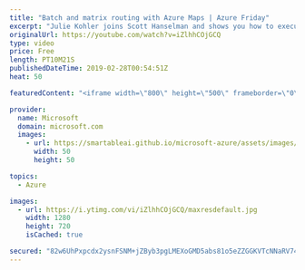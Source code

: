 ```yaml
---
title: "Batch and matrix routing with Azure Maps | Azure Friday"
excerpt: "Julie Kohler joins Scott Hanselman and shows you how to execute batch routing calls using Azure Maps as well as how to do matrix routing with a given set of origins and destinations. Batch geocoding enables developers to pass up to 1,000 routing queries with a single call while Azure Maps handles the"
originalUrl: https://youtube.com/watch?v=iZlhhCOjGCQ
type: video
price: Free
length: PT10M21S
publishedDateTime: 2019-02-28T00:54:51Z
heat: 50

featuredContent: "<iframe width=\"800\" height=\"500\" frameborder=\"0\" src=\"https://www.youtube.com/embed/iZlhhCOjGCQ\" allow=\"accelerometer; autoplay; encrypted-media; gyroscope; picture-in-picture\" allowfullscreen></iframe>"

provider:
  name: Microsoft
  domain: microsoft.com
  images:
    - url: https://smartableai.github.io/microsoft-azure/assets/images/organizations/microsoft.com-50x50.jpg
      width: 50
      height: 50

topics:
  - Azure

images:
  - url: https://i.ytimg.com/vi/iZlhhCOjGCQ/maxresdefault.jpg
    width: 1280
    height: 720
    isCached: true

secured: "82w6UhPxpcdx2ysnFSNM+jZByb3pgLMEXoGMD5abs81o5eZZGGKVTcNNaRV74AOMPTgJgV2S36YrSgOwbVDMCbR79ikigG8KpWPKNuAiS+mV+o62USbhgE9jAeQJ/Agstb1WNobLaZTIqVo0SSor70q4be8hmAX//3TiOBRA+LmqXZEvjfhcSE3QP0Y2hwYhQicy4yG86wbRiRkF7VPdqzwLzKJuE7+/2C+FZiwnyP6J7FdmnpLsi8h0B8fBZpHbS3pxxPopcwU/65zSkAbdyj/5oFYRcV2USQDdwWwWlElJeDqAfz3SJQKJjV7ntOzoqGVYGOf5W0JS5Mmr60eM4VXUbQ3o/IYkLogQReQLZSlvPwgD13+OP0QQmxcZkutHdk+xJi0xcKhe9XcqC9KrzIQO1W2aF7GzlfCcw1/YbKk=;GIeR29fPh/ppBSNtXh8sxw=="
---
```


